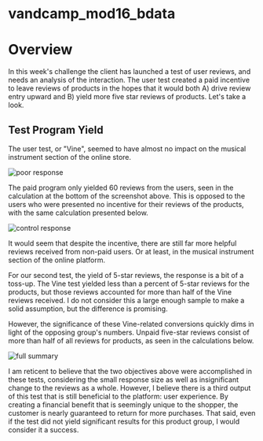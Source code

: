 # vandcamp_mod16_bdata

# Overview
In this week's challenge the client has launched a test of user reviews, and needs an analysis of the interaction. The user test created a paid incentive to leave reviews of products in the hopes that it would both A) drive review entry upward and B) yield more five star reviews of products. Let's take a look.

## Test Program Yield
The user test, or "Vine", seemed to have almost no impact on the musical instrument section of the online store.

![poor response](gitlink)

The paid program only yielded 60 reviews from the users, seen in the calculation at the bottom of the screenshot above. This is opposed to the users who were presented no incentive for their reviews of the products, with the same calculation presented below.

![control response](gitlink)

It would seem that despite the incentive, there are still far more helpful reviews received from non-paid users. Or at least, in the musical instrument section of the online platform. 

For our second test, the yield of 5-star reviews, the response is a bit of a toss-up. The Vine test yielded less than a percent of 5-star reviews for the products, but those reviews accounted for more than half of the Vine reviews received. I do not consider this a large enough sample to make a solid assumption, but the difference is promising.

However, the significance of these Vine-related conversions quickly dims in light of the opposing group's numbers. Unpaid five-star reviews consist of more than half of all reviews for products, as seen in the calculations below.

![full summary](gitlink)

I am reticent to believe that the two objectives above were accomplished in these tests, considering the small response size as well as insignificant change to the reviews as a whole. However, I believe there is a third output of this test that is still beneficial to the platform: user experience. By creating a financial benefit that is seemingly unique to the shopper, the customer is nearly guaranteed to return for more purchases. That said, even if the test did not yield significant results for this product group, I would consider it a success.